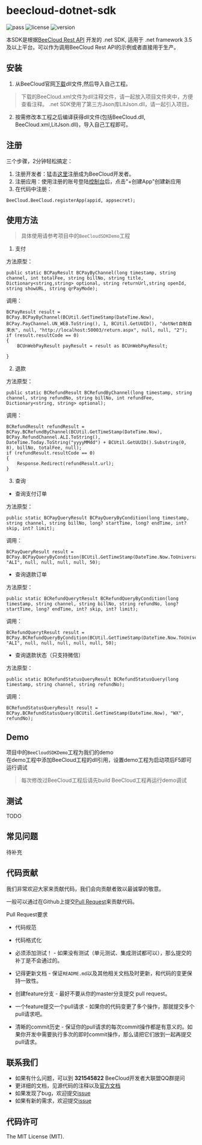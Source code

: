 # beecloud-dotnet-sdk
![pass](https://img.shields.io/badge/Build-pass-green.svg) ![license](https://img.shields.io/badge/license-MIT-brightgreen.svg) ![version](https://img.shields.io/badge/version-v1.0.0-blue.svg)

本SDK是根据[BeeCloud Rest API](https://github.com/beecloud/beecloud-rest-api) 开发的 .net SDK, 适用于 .net framework 3.5及以上平台。可以作为调用BeeCloud Rest API的示例或者直接用于生产。

## 安装
1. 从BeeCloud官网[下载](https://beecloud.cn/download/net.php)dll文件,然后导入自己工程。
>下载的BeeCloud.xml文件为dll注释文件，请一起放入项目文件夹中，方便查看注释。
>.net SDK使用了第三方Json库LitJson.dll，请一起引入项目。 
2. 按需修改本工程之后编译获得dll文件(包括BeeCloud.dll, BeeCloud.xml,LitJson.dll)，导入自己工程即可。

## 注册
三个步骤，2分钟轻松搞定：
1. 注册开发者：猛击[这里](http://www.beecloud.cn/register)注册成为BeeCloud开发者。
2. 注册应用：使用注册的账号登陆[控制台](http://www.beecloud.cn/dashboard/)后，点击"+创建App"创建新应用
3. 在代码中注册：

```.net
BeeCloud.BeeCloud.registerApp(appid, appsecret);
```

## 使用方法
>具体使用请参考项目中的`BeeCloudSDKDemo`工程
1. 支付

方法原型：

```.net
public static BCPayResult BCPayByChannel(long timestamp, string channel, int totalFee, string billNo, string title, Dictionary<string,string> optional, string returnUrl,string openId, string showURL, string qrPayMode);
```
调用：

```.net
BCPayResult result = BCPay.BCPayByChannel(BCUtil.GetTimeStamp(DateTime.Now), BCPay.PayChannel.UN_WEB.ToString(), 1, BCUtil.GetUUID(), "dotNet自制自来水", null, "http://localhost:50003/return.aspx", null, null, "2");
if (result.resultCode == 0)
{
    BCUnWebPayResult payResult = result as BCUnWebPayResult;

}
```
2. 退款

方法原型：

```.net
public static BCRefundResult BCRefundByChannel(long timestamp, string channel, string refundNo, string billNo, int refundFee, Dictionary<string, string> optional);
```
调用：

```.net
BCRefundResult refundResult = BCPay.BCRefundByChannel(BCUtil.GetTimeStamp(DateTime.Now), BCPay.RefundChannel.ALI.ToString(), DateTime.Today.ToString("yyyyMMdd") + BCUtil.GetUUID().Substring(0, 8), billNo, totalFee, null);
if (refundResult.resultCode == 0)
{
    Response.Redirect(refundResult.url);
}
```
3. 查询
* 查询支付订单

方法原型：

```.net
public static BCPayQueryResult BCPayQueryByCondition(long timestamp, string channel, string billNo, long? startTime, long? endTime, int? skip, int? limit);
```
调用：

```.net
BCPayQueryResult result = BCPay.BCPayQueryByCondition(BCUtil.GetTimeStamp(DateTime.Now.ToUniversalTime()), "ALI", null, null, null, null, 50);
```
* 查询退款订单

方法原型：

```.net
public static BCRefundQuerytResult BCRefundQueryByCondition(long timestamp, string channel, string billNo, string refundNo, long? startTime, long? endTime, int? skip, int? limit);
```
调用：

```.net
BCRefundQuerytResult result = BCPay.BCRefundQueryByCondition(BCUtil.GetTimeStamp(DateTime.Now.ToUniversalTime()), "ALI", null, null, null, null, null, 50);
```
* 查询退款状态（只支持微信）

方法原型：

```.net
public static BCRefundStatusQueryResult BCRefundStatusQuery(long timestamp, string channel, string refundNo);
```
调用：

```.net
BCRefundStatusQueryResult result = BCPay.BCRefundStatusQuery(BCUtil.GetTimeStamp(DateTime.Now), "WX", refundNo);
```

## Demo
项目中的`BeeCloudSDKDemo`工程为我们的demo  
在demo工程中添加BeeCloud工程的dll引用，设置demo工程为启动项后F5即可运行调试
>每次修改过BeeCloud工程后请先build BeeCloud工程再运行demo调试

## 测试
TODO

## 常见问题
待补充

## 代码贡献
我们非常欢迎大家来贡献代码，我们会向贡献者致以最诚挚的敬意。

一般可以通过在Github上提交[Pull Request](https://github.com/beecloud/beecloud-dotnet-sdk)来贡献代码。

Pull Request要求

- 代码规范 

- 代码格式化 

- 必须添加测试！ - 如果没有测试（单元测试、集成测试都可以），那么提交的补丁是不会通过的。

- 记得更新文档 - 保证`README.md`以及其他相关文档及时更新，和代码的变更保持一致性。

- 创建feature分支 - 最好不要从你的master分支提交 pull request。

- 一个feature提交一个pull请求 - 如果你的代码变更了多个操作，那就提交多个pull请求吧。

- 清晰的commit历史 - 保证你的pull请求的每次commit操作都是有意义的。如果你开发中需要执行多次的即时commit操作，那么请把它们放到一起再提交pull请求。

## 联系我们
- 如果有什么问题，可以到 **321545822** BeeCloud开发者大联盟QQ群提问
- 更详细的文档，见源代码的注释以及[官方文档](https://beecloud.cn/doc/net.php)
- 如果发现了bug，欢迎提交[issue](https://github.com/beecloud/beecloud-dotnet-sdk/issues)
- 如果有新的需求，欢迎提交[issue](https://github.com/beecloud/beecloud-dotnet-sdk/issues)

## 代码许可
The MIT License (MIT).
